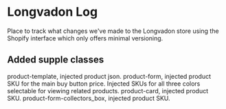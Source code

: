 # Longvadon Log
Place to track what changes we've made to the Longvadon store using the Shopify interface which only offers minimal versioning.

## Added supple classes
product-template, injected product json.
product-form, injected product SKU for the main buy button price. Injected SKUs for all three colors selectable for viewing related products.
product-card, injected product SKU.
product-form-collectors_box, injected product SKU.
